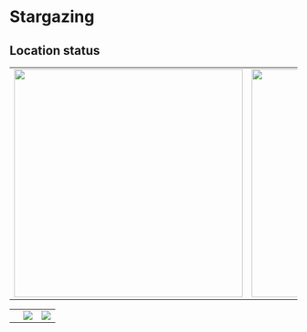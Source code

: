# Stargazing
## Location status
<table align="center">
	<tr>
		<td align="right">
			<a target="blank" style="text-decoration:none;" href="https://moonphase.guide/">
				<img height="400" src="https://moonphase.guide/module/MNjY5a3FNUmpsMzVlS3E2UjBUOTVjeXkweFBYQy9jSHc4cG4yajRPdkdnYlp5TVQ3SzBZWk5YcHF3ektFRTV6Qi9kSEJiOWsxZG4rL3R5Vlk2SmtMdnc9PQ.png" />
			</a>
		</td>
		<td align ="left">
			<a target="blank" style="text-decoration:none;" href="https://clearoutside.com/annual_darkness/50.93/11.59">
				<img height="400" src="https://clearoutside.com/annual_darkness_image/50.93/11.59/annual_darkness.png" />
			</a>
		</td>
	</tr>
</table>

<table>
	<tr>
		<td><a href="https://www.lightpollutionmap.info/s/hFY6YAX9UUuGiV09HGFahA"></a></td>
		<td><a href="https://www.lightpollutionmap.info/s/hFY6YAX9UUuGiV09HGFahA"><img src="https://github.com/user-attachments/assets/76ecaebb-be9b-44b0-ae99-a41f4c9b54df" /></a></td>
		<td><a href="https://clearoutside.com/forecast/50.49/10.06"><img src="https://clearoutside.com/forecast_image_medium/50.49/10.06/forecast.png" /></a></td>
	</tr>
</table>
